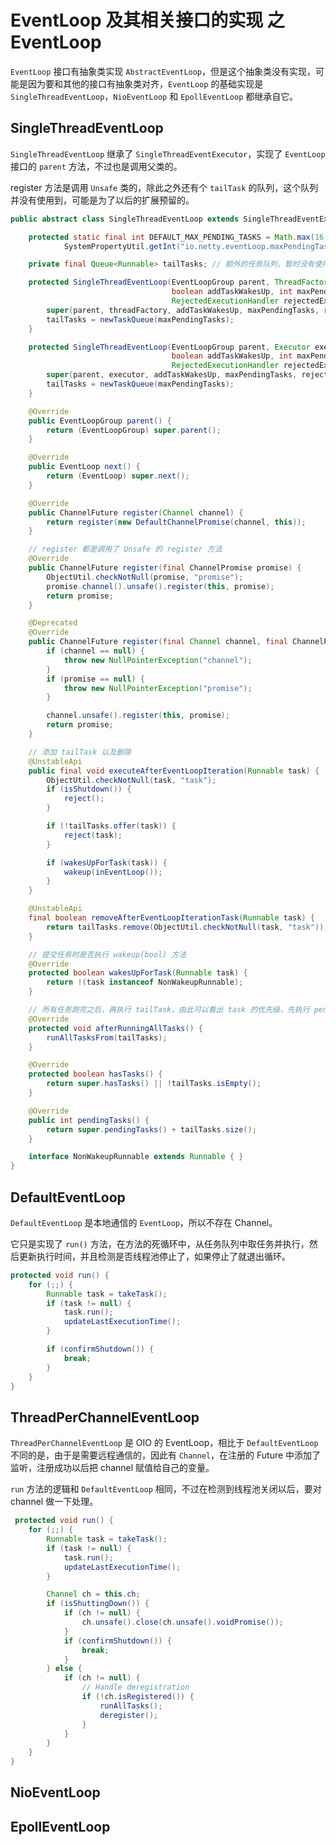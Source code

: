 # EventLoop 及其相关接口的实现 之 EventLoop

`EventLoop` 接口有抽象类实现 `AbstractEventLoop`，但是这个抽象类没有实现，可能是因为要和其他的接口有抽象类对齐，`EventLoop` 的基础实现是 `SingleThreadEventLoop`，`NioEventLoop` 和 `EpollEventLoop` 都继承自它。

## SingleThreadEventLoop

`SingleThreadEventLoop` 继承了 `SingleThreadEventExecutor`，实现了 `EventLoop` 接口的 `parent` 方法，不过也是调用父类的。

register 方法是调用 `Unsafe` 类的，除此之外还有个 `tailTask` 的队列，这个队列并没有使用到，可能是为了以后的扩展预留的。

```java
public abstract class SingleThreadEventLoop extends SingleThreadEventExecutor implements EventLoop {

    protected static final int DEFAULT_MAX_PENDING_TASKS = Math.max(16,
            SystemPropertyUtil.getInt("io.netty.eventLoop.maxPendingTasks", Integer.MAX_VALUE));

    private final Queue<Runnable> tailTasks; // 额外的任务队列，暂时没有使用到，根据查来的资料，应该是扩展用的

    protected SingleThreadEventLoop(EventLoopGroup parent, ThreadFactory threadFactory,
                                    boolean addTaskWakesUp, int maxPendingTasks,
                                    RejectedExecutionHandler rejectedExecutionHandler) {
        super(parent, threadFactory, addTaskWakesUp, maxPendingTasks, rejectedExecutionHandler);
        tailTasks = newTaskQueue(maxPendingTasks);
    }

    protected SingleThreadEventLoop(EventLoopGroup parent, Executor executor,
                                    boolean addTaskWakesUp, int maxPendingTasks,
                                    RejectedExecutionHandler rejectedExecutionHandler) {
        super(parent, executor, addTaskWakesUp, maxPendingTasks, rejectedExecutionHandler);
        tailTasks = newTaskQueue(maxPendingTasks);
    }

    @Override
    public EventLoopGroup parent() {
        return (EventLoopGroup) super.parent();
    }

    @Override
    public EventLoop next() {
        return (EventLoop) super.next();
    }

    @Override
    public ChannelFuture register(Channel channel) {
        return register(new DefaultChannelPromise(channel, this));
    }

    // register 都是调用了 Unsafe 的 register 方法
    @Override
    public ChannelFuture register(final ChannelPromise promise) {
        ObjectUtil.checkNotNull(promise, "promise");
        promise.channel().unsafe().register(this, promise);
        return promise;
    }

    @Deprecated
    @Override
    public ChannelFuture register(final Channel channel, final ChannelPromise promise) {
        if (channel == null) {
            throw new NullPointerException("channel");
        }
        if (promise == null) {
            throw new NullPointerException("promise");
        }

        channel.unsafe().register(this, promise);
        return promise;
    }

    // 添加 tailTask 以及删除
    @UnstableApi
    public final void executeAfterEventLoopIteration(Runnable task) {
        ObjectUtil.checkNotNull(task, "task");
        if (isShutdown()) {
            reject();
        }

        if (!tailTasks.offer(task)) {
            reject(task);
        }

        if (wakesUpForTask(task)) {
            wakeup(inEventLoop());
        }
    }

    @UnstableApi
    final boolean removeAfterEventLoopIterationTask(Runnable task) {
        return tailTasks.remove(ObjectUtil.checkNotNull(task, "task"));
    }

    // 提交任务时是否执行 wakeup(bool) 方法
    @Override
    protected boolean wakesUpForTask(Runnable task) {
        return !(task instanceof NonWakeupRunnable);
    }

    // 所有任务跑完之后，再执行 tailTask，由此可以看出 task 的优先级，先执行 pendingTask，最后执行 tailTask
    @Override
    protected void afterRunningAllTasks() {
        runAllTasksFrom(tailTasks);
    }

    @Override
    protected boolean hasTasks() {
        return super.hasTasks() || !tailTasks.isEmpty();
    }

    @Override
    public int pendingTasks() {
        return super.pendingTasks() + tailTasks.size();
    }

    interface NonWakeupRunnable extends Runnable { }
}
```

## DefaultEventLoop

`DefaultEventLoop` 是本地通信的 `EventLoop`，所以不存在 Channel。

它只是实现了 `run()` 方法，在方法的死循环中，从任务队列中取任务并执行，然后更新执行时间，并且检测是否线程池停止了，如果停止了就退出循环。

```java
protected void run() {
    for (;;) {
        Runnable task = takeTask();
        if (task != null) {
            task.run();
            updateLastExecutionTime();
        }

        if (confirmShutdown()) {
            break;
        }
    }
}
```

## ThreadPerChannelEventLoop

`ThreadPerChannelEventLoop` 是 OIO 的 EventLoop，相比于 `DefaultEventLoop` 不同的是，由于是需要远程通信的，因此有 `Channel`，在注册的 Future 中添加了监听，注册成功以后把 channel 赋值给自己的变量。

`run` 方法的逻辑和 `DefaultEventLoop` 相同，不过在检测到线程池关闭以后，要对 channel 做一下处理。

```java
 protected void run() {
    for (;;) {
        Runnable task = takeTask();
        if (task != null) {
            task.run();
            updateLastExecutionTime();
        }

        Channel ch = this.ch;
        if (isShuttingDown()) {
            if (ch != null) {
                ch.unsafe().close(ch.unsafe().voidPromise());
            }
            if (confirmShutdown()) {
                break;
            }
        } else {
            if (ch != null) {
                // Handle deregistration
                if (!ch.isRegistered()) {
                    runAllTasks();
                    deregister();
                }
            }
        }
    }
}
```

## NioEventLoop



## EpollEventLoop